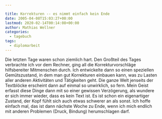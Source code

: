 ```yaml
---

title: Korrekturen -- es nimmt einfach kein Ende
date: 2005-04-08T15:03:27+00:00
lastmod: 2020-02-14T00:14:08+00:00
author: Mathias Wellner
categories:
  - tagebuch
tags:
  - diplomarbeit
---
```

Die letzten Tage waren schon ziemlich hart. Den Großteil des Tages verbrachte ich vor dem Rechner, ging all die Korrekturvorschläge hilfsbereiter Mitmenschen durch. Ich entwickelte dann so einen speziellen Gemütszustand, in dem man gut Korrekturen einbauen kann, was zu Lasten aller anderen Aktivitäten und Tätigkeiten geht. Die ganze Welt jenseits der Textblöcke erscheint dann auf einmal so unwirklich, so fern. Mein Geist erfasst diese Dinge dann mit so einer gewissen Verzögerung, als wundere er sich immer wieder, dass es kein Text ist. Es ist schon ein eigenartiger Zustand, der Kopf fühlt sich auch etwas schwerer an als sonst. Ich hoffe einfach mal, das ist dann nächste Woche zu Ende, wenn ich mich endlich mit anderen Problemen (Druck, Bindung) herumschlagen darf.